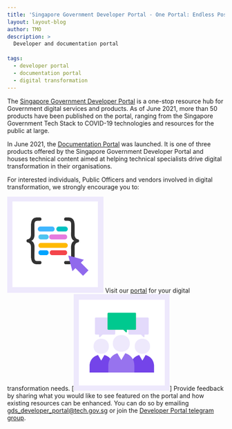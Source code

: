 ```yaml
---
title: 'Singapore Government Developer Portal - One Portal: Endless Possibilities'
layout: layout-blog
author: TMO
description: >
  Developer and documentation portal

tags:
  - developer portal
  - documentation portal
  - digital transformation
---
```


The [Singapore Government Developer Portal](https://www.developer.tech.gov.sg) is a one-stop resource hub for Government digital services and products. As of June 2021, more than
50 products have been published on the portal, ranging from the Singapore Government Tech Stack to COVID-19 technologies and
resources for the public at large.

In June 2021, the [Documentation Portal](https://docs.developer.gov.sg) was launched. It is one of three products offered by the Singapore Government Developer Portal
and houses technical content aimed at helping technical specialists drive digital transformation in their organisations.

For interested individuals, Public Officers and vendors involved in digital transformation, we strongly encourage you to:

[![visit the portal](/assets/img/DevPortal_visit.png)](https://www.developer.tech.gov.sg) Visit our [portal](https://www.developer.tech.gov.sg) for your digital transformation needs. 
[![feedback portal](/assets/img/DevPortal_feedback.png)] Provide feedback by sharing what you would like to see featured on the portal and how existing resources can be enhanced. You can do so by emailing gds_developer_portal@tech.gov.sg or join the [Developer Portal telegram group](https://t.me/sgGovDeveloperPortal).
